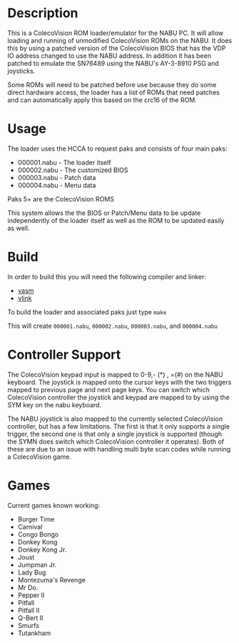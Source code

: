 # Description

This is a ColecoVision ROM loader/emulator for the NABU PC. It will allow loading and running of unmodified ColecoVision ROMs on the NABU. It does this by using a patched version of the ColecoVision BIOS that has the VDP IO address changed to use the NABU address. In addition it has been patched to emulate the SN76489 using the NABU's AY-3-8910 PSG and joysticks.

Some ROMs will need to be patched before use because they do some direct hardware access, the loader has a list of ROMs that need patches and can automatically apply this based on the crc16 of the ROM.


# Usage
The loader uses the HCCA to request paks and consists of four main paks:

 - 000001.nabu - The loader itself
 - 000002.nabu - The customized BIOS
 - 000003.nabu - Patch data
 - 000004.nabu - Menu data

Paks 5+ are the ColecoVision ROMS

This system allows the the BIOS or Patch/Menu data to be update independently of the loader itself as well as the ROM to be updated easily as well.

 # Build
 In order to build this you will need the following compiler and linker:

  * [vasm](http://sun.hasenbraten.de/vasm/)
  * [vlink](http://sun.hasenbraten.de/vlink/)

To build the loader and associated paks just type ```make```

This will create ```000001.nabu```, ```000002.nabu```, ```000003.nabu```, and ```000004.nabu```

# Controller Support
The ColecoVision keypad input is mapped to 0-9,- (*) , =(#) on the NABU keyboard.  The joystick is mapped onto the cursor keys with the two triggers mapped to previous page and next page keys. You can switch which ColecoVision controller the joystick and keypad are mapped to by using the SYM key on the nabu keyboard.

The NABU joystick is also mapped to the currently selected ColecoVision controller, but has a few limitations. The first is that it only supports a single trigger, the second one is that only a single joystick is supported (though the SYMN does switch which ColecoVision controller it operates). Both of these are due to an issue with handling multi byte scan codes while running a ColecoVision game.

# Games
Current games known working:

 - Burger Time
 - Carnival
 - Congo Bongo
 - Donkey Kong
 - Donkey Kong Jr.
 - Joust
 - Jumpman Jr.
 - Lady Bug
 - Montezuma's Revenge
 - Mr Do.
 - Pepper II
 - Pitfall
 - Pitfall II
 - Q-Bert II
 - Smurfs
 - Tutankham
